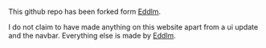 This github repo has been forked form [Eddlm](https://github.com/Eddlm/Handling-Tools).

I do not claim to have made anything on this website apart from a ui update and the navbar. Everything else is made by [Eddlm](https://github.com/Eddlm/Handling-Tools).
